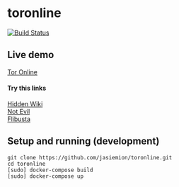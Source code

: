 # toronline

[![Build Status](https://travis-ci.org/jussiemion/toronline.svg?branch=master)](https://travis-ci.org/jussiemion/toronline)

## Live demo
[Tor Online](https://jasiemion.github.io)

#### Try this links

[Hidden Wiki](http://zqktlwi4fecvo6ri.onion/wiki/index.php/Main_Page)  
[Not Evil](http://hss3uro2hsxfogfq.onion/)  
[Flibusta](http://flibustahezeous3.onion/)

## Setup and running (development)

```
git clone https://github.com/jasiemion/toronline.git
cd toronline
[sudo] docker-compose build
[sudo] docker-compose up
```
